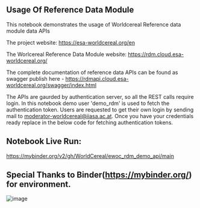 
## Usage Of Reference Data Module

This notebook demonstrates the usage of Worldcereal Reference data module data APIs

The project website: https://esa-worldcereal.org/en

The Worlcereal Reference Data Module website: https://rdm.cloud.esa-worldcereal.org/

The complete documentation of reference data APIs can be found as swagger publish here - https://rdmapi.cloud.esa-worldcereal.org/swagger/index.html

The APIs are gaurded by authentication server, so all the REST calls require login. In this notebook demo user 'demo_rdm' is used to fetch the authentication token. Users are requested to get their own login by sending mail to moderator-worldcereal@iiasa.ac.at. Once you have your credentials ready replace in the below code for fetching authentication tokens.

## Notebook Live Run:
https://mybinder.org/v2/gh/WorldCereal/ewoc_rdm_demo_api/main

## Special Thanks to Binder(https://mybinder.org/) for environment.
![image](https://user-images.githubusercontent.com/52455330/202429516-eaf62c01-b359-41be-8763-1a4a415bfe7d.png)


